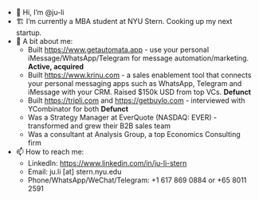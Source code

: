* 👋 Hi, I’m @ju-li
* 🏗 I’m currently a MBA student at NYU Stern. Cooking up my next startup.
* 📃 A bit about me:
    * Built https://www.getautomata.app - use your personal iMessage/WhatsApp/Telegram for message automation/marketing. **Active, acquired**
    * Built https://www.krinu.com - a sales enablement tool that connects your personal messaging apps such as WhatsApp, Telegram and iMessage with your CRM. Raised $150k USD from top VCs. **Defunct**
    * Built https://tripli.com and https://getbuylo.com - interviewed with YCombinator for both **Defunct**
    * Was a Strategy Manager at EverQuote (NASDAQ: EVER) - transformed and grew their B2B sales team
    * Was a consultant at Analysis Group, a top Economics Consulting firm
* 📫 How to reach me: 
    * LinkedIn: https://www.linkedin.com/in/ju-li-stern
    * Email: ju.li [at] stern.nyu.edu
    * Phone/WhatsApp/WeChat/Telegram: +1 617 869 0884 or +65 8011 2591

<!---
ju-li/ju-li is a ✨ special ✨ repository because its `README.md` (this file) appears on your GitHub profile.
You can click the Preview link to take a look at your changes.
--->
